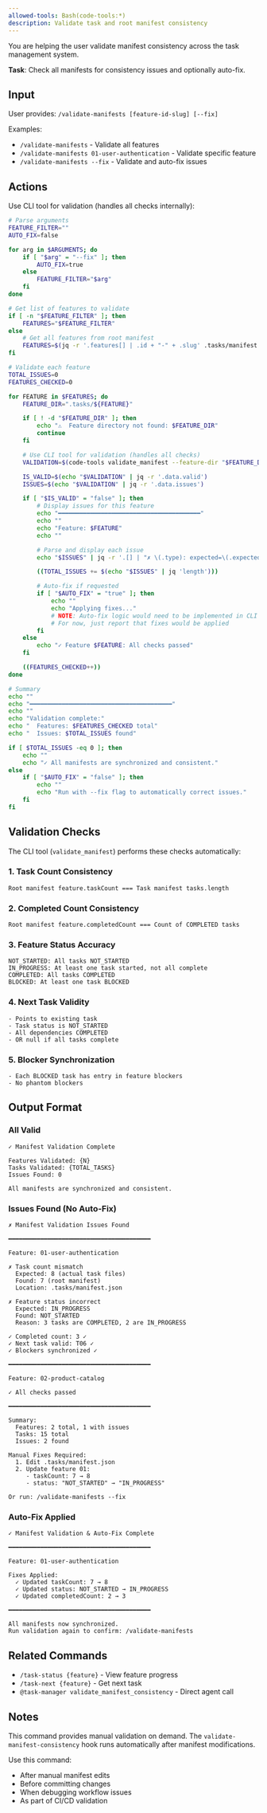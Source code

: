 ```yaml
---
allowed-tools: Bash(code-tools:*)
description: Validate task and root manifest consistency
---
```


You are helping the user validate manifest consistency across the task management system.

**Task**: Check all manifests for consistency issues and optionally auto-fix.

## Input

User provides: `/validate-manifests [feature-id-slug] [--fix]`

Examples:
- `/validate-manifests` - Validate all features
- `/validate-manifests 01-user-authentication` - Validate specific feature
- `/validate-manifests --fix` - Validate and auto-fix issues

## Actions

Use CLI tool for validation (handles all checks internally):

```bash
# Parse arguments
FEATURE_FILTER=""
AUTO_FIX=false

for arg in $ARGUMENTS; do
    if [ "$arg" = "--fix" ]; then
        AUTO_FIX=true
    else
        FEATURE_FILTER="$arg"
    fi
done

# Get list of features to validate
if [ -n "$FEATURE_FILTER" ]; then
    FEATURES="$FEATURE_FILTER"
else
    # Get all features from root manifest
    FEATURES=$(jq -r '.features[] | .id + "-" + .slug' .tasks/manifest.json)
fi

# Validate each feature
TOTAL_ISSUES=0
FEATURES_CHECKED=0

for FEATURE in $FEATURES; do
    FEATURE_DIR=".tasks/${FEATURE}"

    if [ ! -d "$FEATURE_DIR" ]; then
        echo "⚠️  Feature directory not found: $FEATURE_DIR"
        continue
    fi

    # Use CLI tool for validation (handles all checks)
    VALIDATION=$(code-tools validate_manifest --feature-dir "$FEATURE_DIR")

    IS_VALID=$(echo "$VALIDATION" | jq -r '.data.valid')
    ISSUES=$(echo "$VALIDATION" | jq -r '.data.issues')

    if [ "$IS_VALID" = "false" ]; then
        # Display issues for this feature
        echo "━━━━━━━━━━━━━━━━━━━━━━━━━━━━━━━━━━━━━━━━"
        echo ""
        echo "Feature: $FEATURE"
        echo ""

        # Parse and display each issue
        echo "$ISSUES" | jq -r '.[] | "✗ \(.type): expected=\(.expected), found=\(.found)"'

        ((TOTAL_ISSUES += $(echo "$ISSUES" | jq 'length')))

        # Auto-fix if requested
        if [ "$AUTO_FIX" = "true" ]; then
            echo ""
            echo "Applying fixes..."
            # NOTE: Auto-fix logic would need to be implemented in CLI or here
            # For now, just report that fixes would be applied
        fi
    else
        echo "✓ Feature $FEATURE: All checks passed"
    fi

    ((FEATURES_CHECKED++))
done

# Summary
echo ""
echo "━━━━━━━━━━━━━━━━━━━━━━━━━━━━━━━━━━━━━━━━"
echo ""
echo "Validation complete:"
echo "  Features: $FEATURES_CHECKED total"
echo "  Issues: $TOTAL_ISSUES found"

if [ $TOTAL_ISSUES -eq 0 ]; then
    echo ""
    echo "✓ All manifests are synchronized and consistent."
else
    if [ "$AUTO_FIX" = "false" ]; then
        echo ""
        echo "Run with --fix flag to automatically correct issues."
    fi
fi
```

## Validation Checks

The CLI tool (`validate_manifest`) performs these checks automatically:

### 1. Task Count Consistency
```
Root manifest feature.taskCount === Task manifest tasks.length
```

### 2. Completed Count Consistency
```
Root manifest feature.completedCount === Count of COMPLETED tasks
```

### 3. Feature Status Accuracy
```
NOT_STARTED: All tasks NOT_STARTED
IN_PROGRESS: At least one task started, not all complete
COMPLETED: All tasks COMPLETED
BLOCKED: At least one task BLOCKED
```

### 4. Next Task Validity
```
- Points to existing task
- Task status is NOT_STARTED
- All dependencies COMPLETED
- OR null if all tasks complete
```

### 5. Blocker Synchronization
```
- Each BLOCKED task has entry in feature blockers
- No phantom blockers
```

## Output Format

### All Valid
```
✓ Manifest Validation Complete

Features Validated: {N}
Tasks Validated: {TOTAL_TASKS}
Issues Found: 0

All manifests are synchronized and consistent.
```

### Issues Found (No Auto-Fix)
```
✗ Manifest Validation Issues Found

━━━━━━━━━━━━━━━━━━━━━━━━━━━━━━━━━━━━━━━━

Feature: 01-user-authentication

✗ Task count mismatch
  Expected: 8 (actual task files)
  Found: 7 (root manifest)
  Location: .tasks/manifest.json

✗ Feature status incorrect
  Expected: IN_PROGRESS
  Found: NOT_STARTED
  Reason: 3 tasks are COMPLETED, 2 are IN_PROGRESS

✓ Completed count: 3 ✓
✓ Next task valid: T06 ✓
✓ Blockers synchronized ✓

━━━━━━━━━━━━━━━━━━━━━━━━━━━━━━━━━━━━━━━━

Feature: 02-product-catalog

✓ All checks passed

━━━━━━━━━━━━━━━━━━━━━━━━━━━━━━━━━━━━━━━━

Summary:
  Features: 2 total, 1 with issues
  Tasks: 15 total
  Issues: 2 found

Manual Fixes Required:
  1. Edit .tasks/manifest.json
  2. Update feature 01:
     - taskCount: 7 → 8
     - status: "NOT_STARTED" → "IN_PROGRESS"

Or run: /validate-manifests --fix
```

### Auto-Fix Applied
```
✓ Manifest Validation & Auto-Fix Complete

━━━━━━━━━━━━━━━━━━━━━━━━━━━━━━━━━━━━━━━━

Feature: 01-user-authentication

Fixes Applied:
  ✓ Updated taskCount: 7 → 8
  ✓ Updated status: NOT_STARTED → IN_PROGRESS
  ✓ Updated completedCount: 2 → 3

━━━━━━━━━━━━━━━━━━━━━━━━━━━━━━━━━━━━━━━━

All manifests now synchronized.
Run validation again to confirm: /validate-manifests
```

## Related Commands

- `/task-status {feature}` - View feature progress
- `/task-next {feature}` - Get next task
- `@task-manager validate_manifest_consistency` - Direct agent call

## Notes

This command provides manual validation on demand. The `validate-manifest-consistency` hook runs automatically after manifest modifications.

Use this command:
- After manual manifest edits
- Before committing changes
- When debugging workflow issues
- As part of CI/CD validation
